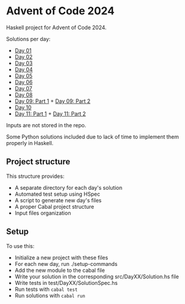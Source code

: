 # Advent of Code 2024

Haskell project for Advent of Code 2024.

Solutions per day:

- [Day 01](src/Day01/Solution.hs)
- [Day 02](src/Day02/Solution.hs)
- [Day 03](src/Day03/Solution.hs)
- [Day 04](src/Day04/Solution.hs)
- [Day 05](src/Day05/Solution.hs)
- [Day 06](src/Day06/Solution.hs)
- [Day 07](src/Day07/Solution.hs)
- [Day 08](src/Day08/Solution.hs)
- [Day 09: Part 1](src/Day09/Solution.hs) + [Day 09: Part 2](src/Day09/part2.py)
- [Day 10](src/Day10/Solution.hs)
- [Day 11: Part 1](src/Day11/Solution.hs) + [Day 11: Part 2](src/Day11/part2.py)

Inputs are not stored in the repo.

Some Python solutions included due to lack of time to implement them properly in Haskell.

## Project structure

This structure provides:

- A separate directory for each day's solution
- Automated test setup using HSpec
- A script to generate new day's files
- A proper Cabal project structure
- Input files organization

## Setup

To use this:

- Initialize a new project with these files
- For each new day, run ./setup-commands <day-number>
- Add the new module to the cabal file
- Write your solution in the corresponding src/DayXX/Solution.hs file
- Write tests in test/DayXX/SolutionSpec.hs
- Run tests with `cabal test`
- Run solutions with `cabal run`
